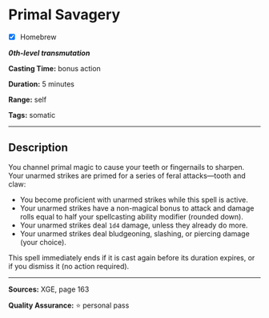 # Primal Savagery

- [x] Homebrew

***0th-level transmutation***

**Casting Time:** bonus action

**Duration:** 5 minutes

**Range:** self

**Tags:** somatic

---

## Description
You channel primal magic to cause your teeth or fingernails to sharpen.
Your unarmed strikes are primed for a series of feral attacks&mdash;tooth and claw:
- You become proficient with unarmed strikes while this spell is active.
- Your unarmed strikes have a non-magical bonus to attack and damage rolls equal to half your spellcasting ability modifier (rounded down).
- Your unarmed strikes deal `1d4` damage, unless they already do more.
- Your unarmed strikes deal bludgeoning, slashing, or piercing damage (your choice).

This spell immediately ends if it is cast again before its duration expires, or if you dismiss it (no action required).

---

**Sources:** XGE, page 163

**Quality Assurance:** :star: personal pass
